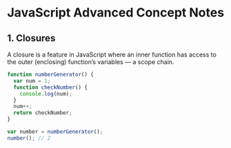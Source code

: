 # JavaScript Advanced Concept Notes
## 1. Closures

A closure is a feature in JavaScript where an inner function has access to the outer (enclosing) function’s variables — a scope chain.


```js
function numberGenerator() {
  var num = 1;
  function checkNumber() { 
    console.log(num);
  }
  num++;
  return checkNumber;
}

var number = numberGenerator();
number(); // 2
```